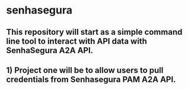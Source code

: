 # senhasegura
## This repository will start as a simple command line tool to interact with API data with SenhaSegura A2A API.
## 1) Project one will be to allow users to pull credentials from Senhasegura PAM A2A API.
